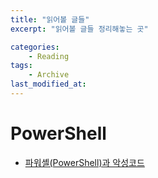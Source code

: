```yaml
---
title: "읽어볼 글들"
excerpt: "읽어볼 글들 정리해놓는 곳"

categories:
    - Reading
tags:
    - Archive
last_modified_at: 
---
```


# PowerShell
- [파워셸(PowerShell)과 악성코드](https://sanseolab.tistory.com/29)
